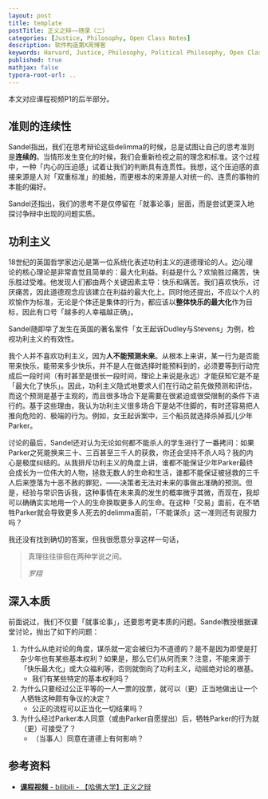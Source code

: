 ```yaml
---
layout: post
title: template
postTitle: 正义之辩——随录（二）
categories: [Justice, Philosophy, Open Class Notes]
description: 软件构造第X周博客
keywords: Harvard, Justice, Philosophy, Political Philosophy, Open Class Notes
published: true
mathjax: false
typora-root-url: ..
---
```


本文对应课程视频P1的后半部分。

## 准则的连续性

Sandel指出，我们在思考辩论这些delimma的时候，总是试图让自己的思考准则是**连续的**。当情形发生变化的时候，我们会重新检视之前的理念和标准。这个过程中，一种「内心的压迫感」试着让我们的判断具有连贯性。我想，这个压迫感的直接来源是人对「双重标准」的抵触，而更根本的来源是人对统一的、连贯的事物的本能的偏好。

Sandel还指出，我们的思考不是仅停留在「就事论事」层面，而是尝试更深入地探讨争辩中出现的问题实质。

## 功利主义

18世纪的英国哲学家边沁是第一位系统化表述功利主义的道德理论的人。边沁理论的核心理论是非常直觉且简单的：最大化利益。利益是什么？欢愉胜过痛苦，快乐胜过受难。他发现人们都由两个关键因素主导：快乐和痛苦。我们喜欢快乐，讨厌痛苦，因此道德观念应该建立在利益的最大化上。同时他还提出，不应以个人的欢愉作为标准，无论是个体还是集体的行为，都应该以**整体快乐的最大化**作为目标，因此有口号「越多的人幸福越正确」。

Sandel随即举了发生在英国的著名案件「女王起诉Dudley与Stevens」为例，检视功利主义的有效性。

我个人并不喜欢功利主义，因为**人不能预测未来**。从根本上来讲，某一行为是否能带来快乐，能带来多少快乐，并不是人在做选择时能预料到的，必须要等到行动完成后一段时间（有时甚至是很长一段时间，理论上来说是永远）才能获知它是不是「最大化了快乐」。因此，功利主义隐式地要求人们在行动之前先做预测和评估，而这个预测是基于主观的，而且很多场合下是需要在很紧迫或很受限制的条件下进行的。基于这些理由，我认为功利主义很多场合下是站不住脚的，有时还容易把人推向危险的、极端的行为。例如，女王起诉案中，三个船员就选择杀掉孤儿少年Parker。

讨论的最后，Sandel还对认为无论如何都不能杀人的学生进行了一番拷问：如果Parker之死能换来三十、三百甚至三千人的获救，你还会坚持不杀人吗？我的内心是极度纠结的。从我排斥功利主义的角度上讲，谁都不能保证少年Parker最终会成长为一位伟大的人物，拯救无数人的生命和生活，谁都不能保证被拯救的三千人后来堕落为十恶不赦的罪犯，——决策者无法对未来的事做出准确的预测。但是，经验与常识告诉我，这种事情在未来真的发生的概率微乎其微，而现在，我却可以确确实实地用一个人的生命换取更多人的生命。在这种「交易」面前，在不牺牲Parker就会导致更多人死去的delimma面前，「不能谋杀」这一准则还有说服力吗？

我还没有找到确切的答案，但我很愿意分享这样一句话，

>真理往往徘徊在两种学说之间。
>
>*罗翔*

## 深入本质

前面说过，我们不仅要「就事论事」，还要思考更本质的问题。Sandel教授根据课堂讨论，抛出了如下的问题：

1. 为什么从绝对论的角度，谋杀就一定会被归为不道德的？是不是因为即使是打杂少年也有某些基本权利？如果是，那么它们从何而来？注意，不能来源于「快乐最大化」或大众福利等，否则就倒向了功利主义，动摇绝对论的根基。
   - 我们有某些特定的基本权利吗？
2. 为什么只要经过公正平等的一人一票的投票，就可以（更）正当地做出让一个人牺牲这种颇有争议的决定？
   - 公正的流程可以正当化一切结果吗？
3. 为什么经过Parker本人同意（或由Parker自愿提出）后，牺牲Parker的行为就（更）可接受了？
   - （当事人）同意在道德上有何影响？

## 参考资料

- [**课程视频** - bilibili - 【哈佛大学】正义之辩](https://www.bilibili.com/video/BV1jZ4y1x7SL)

